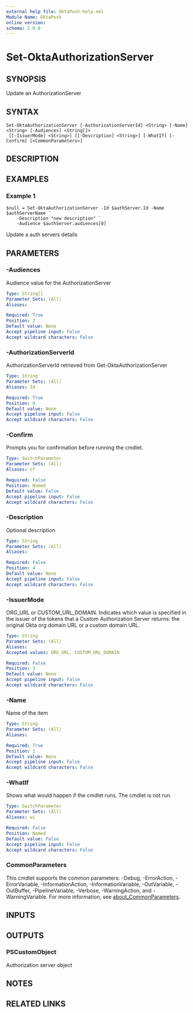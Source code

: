 ```yaml
---
external help file: OktaPosh-help.xml
Module Name: OktaPosh
online version:
schema: 2.0.0
---
```


# Set-OktaAuthorizationServer

## SYNOPSIS
Update an AuthorizationServer

## SYNTAX

```
Set-OktaAuthorizationServer [-AuthorizationServerId] <String> [-Name] <String> [-Audiences] <String[]>
 [[-IssuerMode] <String>] [[-Description] <String>] [-WhatIf] [-Confirm] [<CommonParameters>]
```

## DESCRIPTION

## EXAMPLES

### Example 1
```
$null = Set-OktaAuthorizationServer -Id $authServer.Id -Name $authServerName `
    -Description "new description" `
    -Audience $authServer.audiences[0]
```

Update a auth servers details

## PARAMETERS

### -Audiences
Audience value for the AuthorizationServer

```yaml
Type: String[]
Parameter Sets: (All)
Aliases:

Required: True
Position: 2
Default value: None
Accept pipeline input: False
Accept wildcard characters: False
```

### -AuthorizationServerId
AuthorizationServerId retrieved from Get-OktaAuthorizationServer

```yaml
Type: String
Parameter Sets: (All)
Aliases: Id

Required: True
Position: 0
Default value: None
Accept pipeline input: False
Accept wildcard characters: False
```

### -Confirm
Prompts you for confirmation before running the cmdlet.

```yaml
Type: SwitchParameter
Parameter Sets: (All)
Aliases: cf

Required: False
Position: Named
Default value: False
Accept pipeline input: False
Accept wildcard characters: False
```

### -Description
Optional description

```yaml
Type: String
Parameter Sets: (All)
Aliases:

Required: False
Position: 4
Default value: None
Accept pipeline input: False
Accept wildcard characters: False
```

### -IssuerMode
ORG_URL or CUSTOM_URL_DOMAIN. Indicates which value is specified in the issuer of the tokens that a Custom Authorization Server returns: the original Okta org domain URL or a custom domain URL.

```yaml
Type: String
Parameter Sets: (All)
Aliases:
Accepted values: ORG_URL, CUSTOM_URL_DOMAIN

Required: False
Position: 3
Default value: None
Accept pipeline input: False
Accept wildcard characters: False
```

### -Name
Name of the item

```yaml
Type: String
Parameter Sets: (All)
Aliases:

Required: True
Position: 1
Default value: None
Accept pipeline input: False
Accept wildcard characters: False
```

### -WhatIf
Shows what would happen if the cmdlet runs.
The cmdlet is not run.

```yaml
Type: SwitchParameter
Parameter Sets: (All)
Aliases: wi

Required: False
Position: Named
Default value: False
Accept pipeline input: False
Accept wildcard characters: False
```

### CommonParameters
This cmdlet supports the common parameters: -Debug, -ErrorAction, -ErrorVariable, -InformationAction, -InformationVariable, -OutVariable, -OutBuffer, -PipelineVariable, -Verbose, -WarningAction, and -WarningVariable. For more information, see [about_CommonParameters](http://go.microsoft.com/fwlink/?LinkID=113216).

## INPUTS

## OUTPUTS

### PSCustomObject

Authorization server object

## NOTES

## RELATED LINKS
